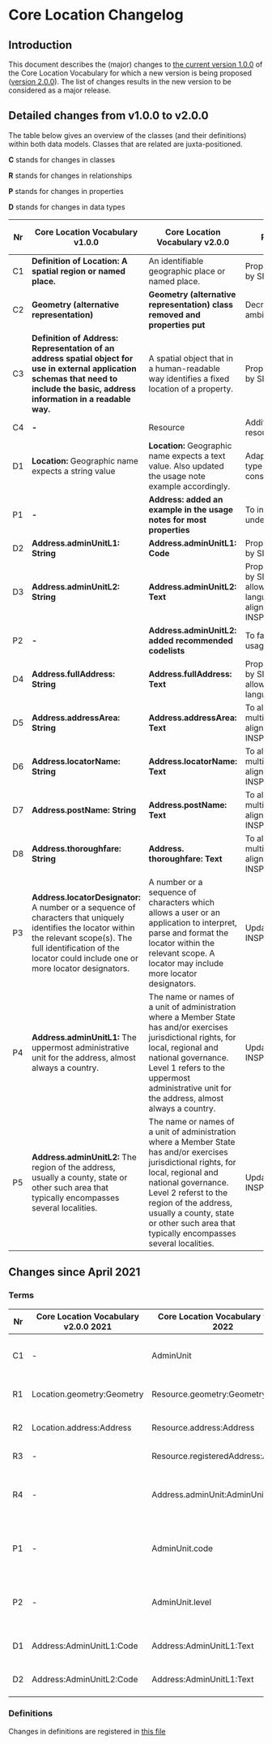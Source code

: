 # Core Location Changelog

## Introduction

This document describes the (major) changes to [the current version 1.0.0](https://github.com/SEMICeu/Core-Location-Vocabulary/tree/master/releases/1.00) of the Core Location Vocabulary for which a new version is being proposed ([version 2.0.0](https://semiceu.github.io/Core-Location-Vocabulary/releases/2.00/)). The list of changes results in the new version to be considered as a major release.

## Detailed changes from v1.0.0 to v2.0.0

The table below gives an overview of the classes (and their definitions) within both data models. Classes that are related are juxta-positioned.

**C** stands for changes in classes

**R** stands for changes in relationships

**P** stands for changes in properties

**D** stands for changes in data types

| Nr | Core Location Vocabulary v1.0.0 | Core Location Vocabulary v2.0.0 | Rationale | GitHub / Change |
| --- | --- | --- | --- | --- |
| C1 | **Definition of Location: A spatial region or named place.** | An identifiable geographic place or named place. | Proposition made by SDG WP4. | Change |
| C2 | **Geometry (alternative representation)** | **Geometry (alternative representation) class removed and properties put** | Decrease ambiguity. | Change |
| C3 | **Definition of Address: Representation of an address spatial object for use in external application schemas that need to include the basic, address information in a readable way.** | A spatial object that in a human-readable way identifies a fixed location of a property. | Proposition made by SDG WP4. | Change |
| C4 | **-** | Resource | Addition of the resource class | Change |
| D1 | **Location:** Geographic name expects a string value | **Location:** Geographic name expects a text value. Also updated the usage note example accordingly. | Adapted data type for consistency. | Change |
| P1 | **-** | **Address: added an example in the usage notes for most properties** | To increase understandability. | Change |
| D2 | **Address.adminUnitL1: String** | **Address.adminUnitL1: Code** | Proposition made by SDG WP4. | Change |
| D3 | **Address.adminUnitL2: String** | **Address.adminUnitL2: Text** | Proposition made by SDG WP4 to allow for multi-language + alignment with INSPIRE. | Change |
| P2 | **-** | **Address.adminUnitL2: added recommended codelists** | To facilitate usage. | Change |
| D4 | **Address.fullAddress: String** | **Address.fullAddress: Text** | Proposition made by SDG WP4 to allow for multi-language. | Change |
| D5 | **Address.addressArea: String** | **Address.addressArea: Text** | To allow for multi-language + alignment with INSPIRE. | Change |
| D6 | **Address.locatorName: String** | **Address.locatorName: Text** | To allow for multi-language + alignment with INSPIRE. | Change |
| D7 | **Address.postName: String** | **Address.postName: Text** | To allow for multi-language + alignment with INSPIRE. | Change |
| D8 | **Address.thoroughfare: String** | **Address. thoroughfare: Text** | To allow for multi-language + alignment with INSPIRE. | Change |
| P3 | **Address.locatorDesignator:** A number or a sequence of characters that uniquely identifies the locator within the relevant scope(s). The full identification of the locator could include one or more locator designators. | A number or a sequence of characters which allows a user or an application to interpret, parse and format the locator within the relevant scope. A locator may include more locator designators. | Update from INSPIRE. | Change |
| P4 | **Address.adminUnitL1:** The uppermost administrative unit for the address, almost always a country. | The name or names of a unit of administration where a Member State has and/or exercises jurisdictional rights, for local, regional and national governance. Level 1 refers to the uppermost administrative unit for the address, almost always a country. | Update from INSPIRE. | Change |
| P5 | **Address.adminUnitL2:** The region of the address, usually a county, state or other such area that typically encompasses several localities. | The name or names of a unit of administration where a Member State has and/or exercises jurisdictional rights, for local, regional and national governance. Level 2 referst to the region of the address, usually a county, state or other such area that typically encompasses several localities. | Update from INSPIRE. | Change |

## Changes since April 2021 

### Terms

| Nr | Core Location Vocabulary v2.0.0 2021 | Core Location Vocabulary v2.0.0 2022 | Rationale                                             | GitHub/Change                                                                                                                  |
| -- | ------------------------------------ | ------------------------------------ | ----------------------------------------------------- | ------------------------------------------------------------------------------------------------------------------------------ |
| C1 | \-                                   | AdminUnit                            | A granular administrative unit                        | [https://github.com/SEMICeu/Core-Location-Vocabulary/issues/21](https://github.com/SEMICeu/Core-Location-Vocabulary/issues/21) |
| R1 | Location.geometry:Geometry           | Resource.geometry:Geometry           | Improved reusability of geometry                      |                                                                                                                                |
| R2 | Location.address:Address             | Resource.address:Address             | Improved reusability of address                       |                                                                                                                                |
| R3 | \-                                   | Resource.registeredAddress:Address   | moved from Core Person                                |                                                                                                                                |
| R4 | \-                                   | Address.adminUnit:AdminUnit          | An address can refer to an administrative unit        |                                                                                                                                |
| P1 | \-                                   | AdminUnit.code                       | The classification of the administrative unit         |                                                                                                                                |
| P2 | \-                                   | AdminUnit.level                      | The level of the administrative unit in the hierarchy |                                                                                                                                |
| D1 | Address:AdminUnitL1:Code             | Address:AdminUnitL1:Text             | In compliance with W3C location                       |                                                                                                                                |
| D2 | Address:AdminUnitL2:Code             | Address:AdminUnitL1:Text             | In compliance with W3C location                       |

### Definitions

Changes in definitions are registered in [this file](Changelog_definitions.md.md)